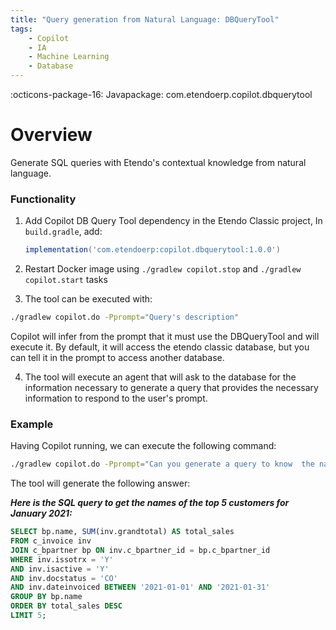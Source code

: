 ```yaml
---
title: "Query generation from Natural Language: DBQueryTool"
tags:
    - Copilot
    - IA
    - Machine Learning
    - Database
---
```

:octicons-package-16: Javapackage: com.etendoerp.copilot.dbquerytool

# Overview
Generate SQL queries with Etendo's contextual knowledge from natural language.

### Functionality


1. Add Copilot DB Query Tool dependency in the Etendo Classic project, In `build.gradle`, add:
    ```groovy
    implementation('com.etendoerp:copilot.dbquerytool:1.0.0')
    ```

  
2. Restart Docker image using `./gradlew copilot.stop` and `./gradlew copilot.start` tasks


3. The tool can be executed with:

``` bash title="Terminal"
./gradlew copilot.do -Pprompt="Query's description"
``` 
Copilot will infer from the prompt that it must use the DBQueryTool and will execute it. By default, it will access the etendo classic database, but you can tell it in the prompt to access another database.


4. The tool will execute an agent that will ask to the database for the information necessary to generate a query that provides the necessary information to respond to the user's prompt.

### Example

Having Copilot running, we can execute the following command:

``` bash title="Terminal"    
./gradlew copilot.do -Pprompt="Can you generate a query to know  the name of the best 5 customer of junuary 2021" 
```
The tool will generate the following answer:

***Here is the SQL query to get the names of the top 5 customers for January 2021:***

``` sql
SELECT bp.name, SUM(inv.grandtotal) AS total_sales 
FROM c_invoice inv 
JOIN c_bpartner bp ON inv.c_bpartner_id = bp.c_bpartner_id 
WHERE inv.issotrx = 'Y' 
AND inv.isactive = 'Y' 
AND inv.docstatus = 'CO' 
AND inv.dateinvoiced BETWEEN '2021-01-01' AND '2021-01-31' 
GROUP BY bp.name 
ORDER BY total_sales DESC 
LIMIT 5;
```